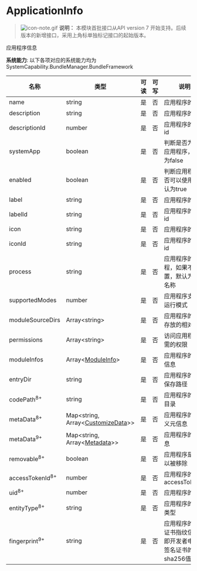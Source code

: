 # ApplicationInfo

> ![icon-note.gif](public_sys-resources/icon-note.gif) **说明：**
> 本模块首批接口从API version 7 开始支持。后续版本的新增接口，采用上角标单独标记接口的起始版本。

应用程序信息

**系统能力**: 以下各项对应的系统能力均为SystemCapability.BundleManager.BundleFramework

| 名称                       | 类型                                                         | 可读 | 可写 | 说明                                       |
| -------------------------- | ------------------------------------------------------------ | ---- | ---- | ------------------------------------------ |
| name                       | string                                                       | 是   | 否   | 应用程序的名称                             |
| description                | string                                                       | 是   | 否   | 应用程序的描述                             |
| descriptionId              | number                                                       | 是   | 否   | 应用程序的描述id                           |
| systemApp                  | boolean                                                      | 是   | 否   | 判断是否为系统应用程序，默认为false        |
| enabled                    | boolean                                                      | 是   | 否   | 判断应用程序是否可以使用，默认为true       |
| label                      | string                                                       | 是   | 否   | 应用程序的标签                             |
| labelId                    | string                                                       | 是   | 否   | 应用程序的标签id                           |
| icon                       | string                                                       | 是   | 否   | 应用程序的图标                             |
| iconId                     | string                                                       | 是   | 否   | 应用程序的图标id                           |
| process                    | string                                                       | 是   | 否   | 应用程序的进程，如果不设置，默认为包的名称 |
| supportedModes             | number                                                       | 是   | 否   | 应用程序支持的运行模式                     |
| moduleSourceDirs           | Array\<string>                                               | 是   | 否   | 应用程序的资源存放的相对路径               |
| permissions                | Array\<string>                                               | 是   | 否   | 访问应用程序所需的权限                     |
| moduleInfos                | Array\<[ModuleInfo](js-apis-bundle-ModuleInfo.md)>           | 是   | 否   | 应用程序的模块信息                         |
| entryDir                   | string                                                       | 是   | 否   | 应用程序的文件保存路径                     |
| codePath<sup>8+</sup>      | string                                                       | 是   | 否   | 应用程序的安装目录                         |
| metaData<sup>8+</sup>      | Map\<string, Array\<[CustomizeData](js-apis-bundle-CustomizeData.md)>> | 是   | 否   | 应用程序的自定义元信息                     |
| metaData<sup>9+</sup>      | Map\<string, Array\<[Metadata](js-apis-bundle-Metadata.md)>> | 是   | 否   | 应用程序的元信息                           |
| removable<sup>8+</sup>     | boolean                                                      | 是   | 否   | 应用程序是否可以被移除                     |
| accessTokenId<sup>8+</sup> | number                                                       | 是   | 否   | 应用程序的accessTokenId                    |
| uid<sup>8+</sup>           | number                                                       | 是   | 否   | 应用程序的uid                              |
| entityType<sup>8+</sup>    | string                                                       | 是   | 否   | 应用程序的实体类型                         |
| fingerprint<sup>9+</sup>   | string                                                       | 是   | 否   | 应用程序的签名证书指纹信息，即开发者申请的签名证书的sha256值    |